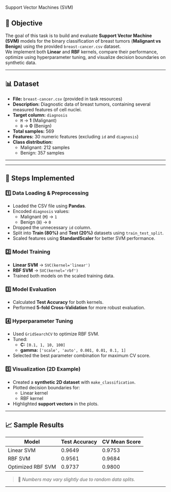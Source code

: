 Support Vector Machines (SVM)

## 📌 Objective
The goal of this task is to build and evaluate **Support Vector Machine (SVM)** models for the binary classification of breast tumors (**Malignant vs Benign**) using the provided `breast-cancer.csv` dataset.  
We implement both **Linear** and **RBF** kernels, compare their performance, optimize using hyperparameter tuning, and visualize decision boundaries on synthetic data.

---

## 📊 Dataset
- **File:** `breast-cancer.csv` (provided in task resources)
- **Description:** Diagnostic data of breast tumors, containing several measured features of cell nuclei.
- **Target column:** `diagnosis`
  - `M` → **1** (Malignant)
  - `B` → **0** (Benign)
- **Total samples:** 569  
- **Features:** 30 numeric features (excluding `id` and `diagnosis`)  
- **Class distribution:**  
  - Malignant: 212 samples  
  - Benign: 357 samples  

---

---

## 🚀 Steps Implemented

### 1️⃣ Data Loading & Preprocessing
- Loaded the CSV file using **Pandas**.
- Encoded `diagnosis` values:
  - Malignant (`M`) → `1`
  - Benign (`B`) → `0`
- Dropped the unnecessary `id` column.
- Split into **Train (80%)** and **Test (20%)** datasets using `train_test_split`.
- Scaled features using **StandardScaler** for better SVM performance.

### 2️⃣ Model Training
- **Linear SVM** → `SVC(kernel='linear')`
- **RBF SVM** → `SVC(kernel='rbf')`
- Trained both models on the scaled training data.

### 3️⃣ Model Evaluation
- Calculated **Test Accuracy** for both kernels.
- Performed **5-fold Cross-Validation** for more robust evaluation.

### 4️⃣ Hyperparameter Tuning
- Used `GridSearchCV` to optimize RBF SVM.
- Tuned:
  - **C:** `[0.1, 1, 10, 100]`
  - **gamma:** `['scale', 'auto', 0.001, 0.01, 0.1, 1]`
- Selected the best parameter combination for maximum CV score.

### 5️⃣ Visualization (2D Example)
- Created a **synthetic 2D dataset** with `make_classification`.
- Plotted decision boundaries for:
  - Linear kernel
  - RBF kernel
- Highlighted **support vectors** in the plots.

---

## 📈 Sample Results

| Model              | Test Accuracy | CV Mean Score |
|--------------------|--------------|---------------|
| Linear SVM         | 0.9649       | 0.9753        |
| RBF SVM            | 0.9561       | 0.9684        |
| Optimized RBF SVM  | 0.9737       | 0.9800        |

> 📌 *Numbers may vary slightly due to random data splits.*

---

